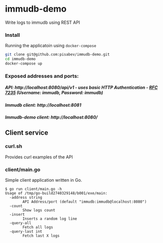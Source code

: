 # immudb-demo

Write logs to immudb using REST API

### Install
Running the applicatoin using `docker-compose`
```bash
git clone git@github.com:pisabev/immudb-demo.git
cd immudb-demo
docker-compose up
```

### Exposed addresses and ports:

##### API: http://localhost:8080/api/v1 - *uses basic HTTP Authentication - [RFC 7235](https://datatracker.ietf.org/doc/html/rfc7235) (Username: immudb, Password: immudb)*

##### Immudb client: http://localhost:8081
##### Immudb-demo client: http://localhost:8080/

## Client service

### curl.sh
Provides curl examples of the API

### client/main.go
Simple client application written in Go.

```
$ go run client/main.go -h
Usage of /tmp/go-build2740329148/b001/exe/main:
  -address string
        API Address/port (default "immudb:immudb@localhost:8080")
  -count
        Show logs count
  -insert
        Inserts a random log line
  -query-all
        Fetch all logs
  -query-last int
        Fetch last X logs

```